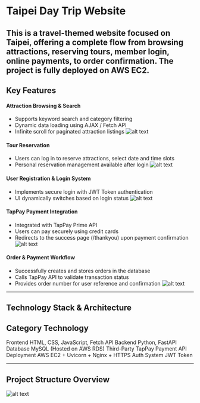 # Taipei Day Trip Website

This is a travel-themed website focused on Taipei, offering a complete flow from browsing attractions, reserving tours, member login, online payments, to order confirmation. The project is fully deployed on AWS EC2.
---

## Key Features

#### Attraction Browsing & Search
- Supports keyword search and category filtering
- Dynamic data loading using AJAX / Fetch API
- Infinite scroll for paginated attraction listings
![alt text](image.png)

#### Tour Reservation
- Users can log in to reserve attractions, select date and time slots
- Personal reservation management available after login
![alt text](image-1.png)

#### User Registration & Login System
- Implements secure login with JWT Token authentication
- UI dynamically switches based on login status
![alt text](image-2.png)

#### TapPay Payment Integration
- Integrated with TapPay Prime API
- Users can pay securely using credit cards
- Redirects to the success page (/thankyou) upon payment confirmation
![alt text](image-4.png)

#### Order & Payment Workflow
- Successfully creates and stores orders in the database
- Calls TapPay API to validate transaction status
- Provides order number for user reference and confirmation
![alt text](image-3.png)

---

## Technology Stack & Architecture

Category	Technology
---
Frontend	HTML, CSS, JavaScript, Fetch API
Backend	Python, FastAPI
Database	MySQL (Hosted on AWS RDS)
Third-Party	TapPay Payment API
Deployment	AWS EC2 + Uvicorn + Nginx + HTTPS
Auth System	JWT Token

---

## Project Structure Overview
![alt text](image-5.png)

